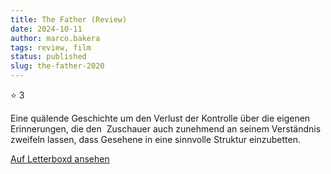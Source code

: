 ```yaml
---
title: The Father (Review)
date: 2024-10-11
author: marco.bakera
tags: review, film
status: published
slug: the-father-2020
---
```


⭐ 3

Eine quälende Geschichte um den Verlust der Kontrolle über die eigenen Erinnerungen, die den  Zuschauer auch zunehmend an seinem Verständnis zweifeln lassen, dass Gesehene in eine sinnvolle Struktur einzubetten.

[Auf Letterboxd ansehen](https://boxd.it/7wfp3X)

